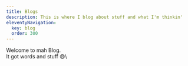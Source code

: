 ```yaml
---
title: Blogs
description: This is where I blog about stuff and what I'm thinkin'
eleventyNavigation:
  key: blog
  order: 300
---
```


Welcome to mah Blog.\
It got words and stuff :smile:\